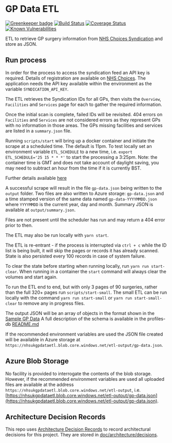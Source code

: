 # GP Data ETL

[![Greenkeeper badge](https://badges.greenkeeper.io/nhsuk/gp-data-etl.svg)](https://greenkeeper.io/)
[![Build Status](https://travis-ci.org/nhsuk/gp-data-etl.svg?branch=master)](https://travis-ci.org/nhsuk/gp-data-etl)
[![Coverage Status](https://coveralls.io/repos/github/nhsuk/gp-data-etl/badge.svg)](https://coveralls.io/github/nhsuk/gp-data-etl)
[![Known Vulnerabilities](https://snyk.io/test/github/nhsuk/gp-data-etl/badge.svg)](https://snyk.io/test/github/nhsuk/gp-data-etl)

ETL to retrieve GP surgery information from [NHS Choices Syndication](http://www.nhs.uk/aboutNHSChoices/professionals/syndication/Pages/Webservices.aspx)
and store as JSON.

## Run process

In order for the process to access the syndication feed an API key is required.
Details of registration are available on
[NHS Choices](http://www.nhs.uk/aboutNHSChoices/professionals/syndication/Pages/Webservices.aspx).
The application needs the API key available within the environment as the variable `SYNDICATION_API_KEY`.

The ETL retrieves the Syndication IDs for all GPs, then visits the `Overview`, `Facilities` and `Services` page for each to gather the required information.

Once the initial scan is complete, failed IDs will be revisited. 404 errors on `Facilities` and `Services` are not considered errors as
they represent GPs with no information in those areas. The GPs missing facilities and services are listed in a `summary.json` file.

Running `scripts/start` will bring up a docker container and initiate the scrape at a scheduled time.
The default is 11pm. To test locally set an environment variable `ETL_SCHEDULE` to a new time,
i.e. `export ETL_SCHEDULE='25 15 * * *'` to start the processing a 3:25pm. Note: the container time is GMT and does not take account of daylight saving, you may need to subtract an hour from the time if it is currently BST.

Further details available [here](https://www.npmjs.com/package/node-schedule)

A successful scrape will result in the file `gp-data.json` being written to the `output` folder.
Two files are also written to Azure storage: `gp-data.json` and a time stamped version of the same data named `gp-data-YYYYMMDD.json` where `YYYYMMDD` is the current year, day and month. Summary JSON is available at `output/summary.json`.

Files are not present until the scheduler has run and may return a 404 error prior to then.

The ETL may also be run locally with `yarn start`.

The ETL is re-entrant - if the process is interrupted via `ctrl + c` while the ID list is being built, it will skip the pages or records it has already scanned. State is also persisted every 100 records in case of system failure.

To clear the state before starting when running locally, run `yarn run start-clear`. 
When running in a container the `start` command will always clear the volumes and start again.

To run the ETL end to end, but with only 3 pages of 90 surgeries, rather than the full 320+ pages run `scripts/start-small`. 
The small ETL can be run locally with the command `yarn run start-small` or `yarn run start-small-clear` to remove any in progress files.

The output JSON will be an array of objects in the format shown in the [Sample GP Data](sample-gp-data.json)
A full description of the schema is available in the profiles-db [README.md](https://github.com/nhsuk/profiles-db/blob/master/README.md)

If the recommended environment variables are used the JSON file created will be available in Azure storage at `https://nhsukgpdataetl.blob.core.windows.net/etl-output/gp-data.json`.

## Azure Blob Storage

No facility is provided to interrogate the contents of the blob storage. However, if the recommended environment variables are used
all uploaded files are available at the address `https://nhsukgpdataetl.blob.core.windows.net/etl-output`,
i.e. [https://nhsukgpdataetl.blob.core.windows.net/etl-output/gp-data.json](https://nhsukgpdataetl.blob.core.windows.net/etl-output/gp-data.json).

## Architecture Decision Records
 
This repo uses
[Architecture Decision Records](http://thinkrelevance.com/blog/2011/11/15/documenting-architecture-decisions)
to record architectural decisions for this project.
They are stored in [doc/architecture/decisions](doc/architecture/decisions).
